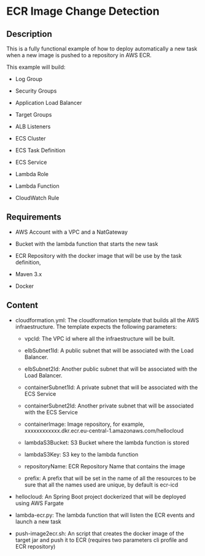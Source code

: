# ECR Image Change Detection

## Description

This is a fully functional example of how to deploy automatically a new task when a new image is pushed to a repository in AWS ECR.

This example will build:

- Log Group

- Security Groups

- Application Load Balancer

- Target Groups

- ALB Listeners

- ECS Cluster

- ECS Task Definition

- ECS Service

- Lambda Role

- Lambda Function

- CloudWatch Rule

## Requirements

- AWS Account with a VPC and a NatGateway

- Bucket with the lambda function that starts the new task

- ECR Repository with the docker image that will be use by the task definition, 

- Maven 3.x

- Docker

## Content

- cloudformation.yml: The cloudformation template that builds all the AWS infraestructure. The template  expects the following parameters:
  
  - vpcId: The VPC id where all the infraestructure will be built.
  
  - elbSubnet1Id: A public subnet that will be associated with the Load Balancer.
  
  - elbSubnet2Id: Another public subnet that will be associated with the Load Balancer.
  
  - containerSubnet1Id: A private subnet that will be associated with the ECS Service
  
  - containerSubnet2Id: Another private subnet that will be associated with the ECS Service
  
  - containerImage: Image repository, for example, xxxxxxxxxxxx.dkr.ecr.eu-central-1.amazonaws.com/hellocloud
  
  - lambdaS3Bucket: S3 Bucket where the lambda function is stored
  
  - lambdaS3Key: S3 key to the lambda function
  
  - repositoryName: ECR Repository Name that contains the image
  
  - prefix: A prefix that will be set in the name of all the resources to be sure that all the names used are unique, by default is ecr-icd

- hellocloud: An Spring Boot project dockerized that will be deployed using AWS Fargate

- lambda-ecr.py: The lambda function that will listen the ECR events and launch a new task

- push-image2ecr.sh: An script that creates the docker image of the target jar and push it to ECR (requires two parameters cli profile and ECR repository)
